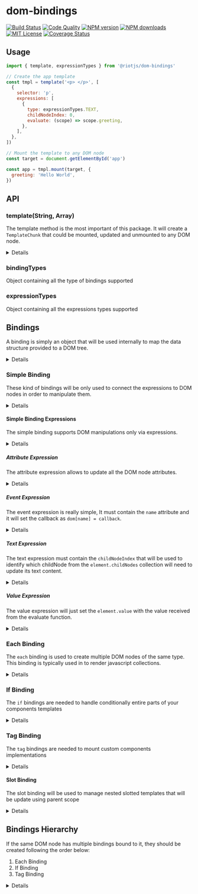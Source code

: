 # dom-bindings

[![Build Status][ci-image]][ci-url]
[![Code Quality][qlty-image]][qlty-url]
[![NPM version][npm-version-image]][npm-url]
[![NPM downloads][npm-downloads-image]][npm-url]
[![MIT License][license-image]][license-url]
[![Coverage Status][coverage-image]][coverage-url]

## Usage

```js
import { template, expressionTypes } from '@riotjs/dom-bindings'

// Create the app template
const tmpl = template('<p> </p>', [
  {
    selector: 'p',
    expressions: [
      {
        type: expressionTypes.TEXT,
        childNodeIndex: 0,
        evaluate: (scope) => scope.greeting,
      },
    ],
  },
])

// Mount the template to any DOM node
const target = document.getElementById('app')

const app = tmpl.mount(target, {
  greeting: 'Hello World',
})
```

[ci-image]: https://img.shields.io/github/actions/workflow/status/riot/dom-bindings/test.yml?style=flat-square
[ci-url]: https://github.com/riot/dom-bindings/actions
[license-image]: http://img.shields.io/badge/license-MIT-000000.svg?style=flat-square
[license-url]: LICENSE
[npm-version-image]: http://img.shields.io/npm/v/@riotjs/dom-bindings.svg?style=flat-square
[npm-downloads-image]: http://img.shields.io/npm/dm/@riotjs/dom-bindings.svg?style=flat-square
[npm-url]: https://npmjs.org/package/@riotjs/dom-bindings
[coverage-image]: https://qlty.sh/gh/riot/projects/dom-bindings/coverage.svg
[coverage-url]: https://qlty.sh/gh/riot/projects/dom-bindings
[qlty-image]: https://qlty.sh/gh/riot/projects/dom-bindings/maintainability.svg
[qlty-url]: https://qlty.sh/gh/riot/projects/dom-bindings

## API

### template(String, Array)

The template method is the most important of this package.
It will create a `TemplateChunk` that could be mounted, updated and unmounted to any DOM node.

<details>
  <summary>Details</summary>

A template will always need a string as first argument and a list of `Bindings` to work properly.
Consider the following example:

```js
const tmpl = template('<p> </p>', [
  {
    selector: 'p',
    expressions: [
      {
        type: expressionTypes.TEXT,
        childNodeIndex: 0,
        evaluate: (scope) => scope.greeting,
      },
    ],
  },
])
```

The template object above will bind a [simple binding](#simple-binding) to the `<p>` tag.

</details>

### bindingTypes

Object containing all the type of bindings supported

### expressionTypes

Object containing all the expressions types supported

## Bindings

A binding is simply an object that will be used internally to map the data structure provided to a DOM tree.

<details>
  <summary>Details</summary>
To create a binding object you might use the following  properties:

- `expressions`
  - type: `Array<Expression>`
  - required: `true`
  - description: array containing instructions to execute DOM manipulation on the node queried
- `type`
  - type: `Number`
  - default:`bindingTypes.SIMPLE`
  - optional: `true`
  - description: id of the binding to use on the node queried. This id must be one of the keys available in the `bindingTypes` object
- `selector`
  - type: `String`
  - default: binding root **HTMLElement**
  - optional: `true`
  - description: property to query the node element that needs to updated

The bindings supported are only of 4 different types:

- [`simple`](#simple-binding) to bind simply the expressions to a DOM structure
- [`each`](#each-binding) to render DOM lists
- [`if`](#if-binding) to handle conditional DOM structures
- [`tag`](#tag-binding) to mount a coustom tag template to any DOM node

Combining the bindings above we can map any javascript object to a DOM template.

</details>

### Simple Binding

These kind of bindings will be only used to connect the expressions to DOM nodes in order to manipulate them.

<details>
  <summary>Details</summary>

**Simple bindings will never modify the DOM tree structure, they will only target a single node.**<br/>
A simple binding must always contain at least one of the following expression:

- `attribute` to update the node attributes
- `event` to set the event handling
- `text` to update the node content
- `value` to update the node value

For example, let's consider the following binding:

```js
const pGreetingBinding = {
  selector: 'p',
  expressions: [
    {
      type: expressionTypes.TEXT,
      childNodeIndex: 0,
      evaluate: (scope) => scope.greeting,
    },
  ],
}

template('<article><p> </p></article>', [pGreetingBinding])
```

In this case we have created a binding to update only the content of a `p` tag.<br/>
_Notice that the `p` tag has an empty text node that will be replaced with the value of the binding expression whenever the template will be mounted_

</details>

#### Simple Binding Expressions

The simple binding supports DOM manipulations only via expressions.

<details>
  <summary>Details</summary>
An expression object must have always at least the following properties:

- `evaluate`
  - type: `Function`
  - description: function that will receive the current template scope and will return the current expression value
- `type`
  - type: `Number`
  - description: id to find the expression we need to apply to the node. This id must be one of the keys available in the `expressionTypes` object

</details>

##### Attribute Expression

The attribute expression allows to update all the DOM node attributes.

<details>
  <summary>Details</summary>
  This expression might contain the optional `name` key to update a single attribute for example:

```js
// update only the class attribute
{ type: expressionTypes.ATTRIBUTE, name: 'class', evaluate(scope) { return scope.attr }}
```

If the `name` key will not be defined and the return of the `evaluate` function will be an object, this expression will set all the pairs `key, value` as DOM attributes. <br/>
Given the current scope `{ attr: { class: 'hello', 'name': 'world' }}`, the following expression will allow to set all the object attributes:

```js
{ type: expressionTypes.ATTRIBUTE, evaluate(scope) { return scope.attr }}
```

If the return value of the evaluate function will be a `Boolean` the attribute will be considered a boolean attribute like `checked` or `selected`...

</details>

##### Event Expression

The event expression is really simple, It must contain the `name` attribute and it will set the callback as `dom[name] = callback`.

<details>
  <summary>Details</summary>
For example:

```js
// add an event listener
{ type: expressionTypes.EVENT, name: 'onclick', evaluate(scope) { return function() { console.log('Hello There') } }}
```

To remove an event listener you should only `return null` via evaluate function:

```js
// remove an event listener
{ type: expressionTypes.EVENT, name: 'onclick', evaluate(scope) { return null } }}
```

</details>

##### Text Expression

The text expression must contain the `childNodeIndex` that will be used to identify which childNode from the `element.childNodes` collection will need to update its text content.

<details>
  <summary>Details</summary>
Given for example the following template:

```html
<p><b>Your name is:</b><i>user_icon</i></p>
```

we could use the following text expression to replace the CommentNode with a TextNode

```js
{ type: expressionTypes.TEXT, childNodeIndex: 2, evaluate(scope) { return 'Gianluca' } }}
```

</details>

##### Value Expression

The value expression will just set the `element.value` with the value received from the evaluate function.

<details>
  <summary>Details</summary>
It should be used only for form elements and it might look like the example below:

```js
{ type: expressionTypes.VALUE, evaluate(scope) { return scope.val }}
```

</details>

### Each Binding

The `each` binding is used to create multiple DOM nodes of the same type. This binding is typically used in to render javascript collections.

<details>
  <summary>Details</summary>

**`each` bindings will need a template that will be cloned, mounted and updated for all the instances of the collection.**<br/>
An each binding should contain the following properties:

- `itemName`
  - type: `String`
  - required: `true`
  - description: name to identify the item object of the current iteration
- `indexName`
  - type: `Number`
  - optional: `true`
  - description: name to identify the current item index
- `evaluate`
  - type: `Function`
  - required: `true`
  - description: function that will return the collection to iterate
- `template`
  - type: `TemplateChunk`
  - required: `true`
  - description: a dom-bindings template that will be used as skeleton for the DOM elements created
- `condition`
  - type: `Function`
  - optional: `true`
  - description: function that can be used to filter the items from the collection

The each bindings have the highest [hierarchical priority](#bindings-hierarchy) compared to the other riot bindings.
The following binding will loop through the `scope.items` collection creating several `p` tags having as TextNode child value dependent loop item received

```js
const eachBinding = {
  type: bindingTypes.EACH,
  itemName: 'val',
  indexName: 'index'
  evaluate: scope => scope.items,
  template: template(' ', [{
    expressions: [
      {
        type: expressionTypes.TEXT,
        childNodeIndex: 0,
        evaluate: scope => `${scope.val} - ${scope.index}`
      }
    ]
  }
}

template('<p></p>', [eachBinding])
```

</details>

### If Binding

The `if` bindings are needed to handle conditionally entire parts of your components templates

<details>
  <summary>Details</summary>

**`if` bindings will need a template that will be mounted and unmounted depending on the return value of the evaluate function.**<br/>
An if binding should contain the following properties:

- `evaluate`
  - type: `Function`
  - required: `true`
  - description: if this function will return truthy values the template will be mounted otherwise unmounted
- `template`
  - type: `TemplateChunk`
  - required: `true`
  - description: a dom-bindings template that will be used as skeleton for the DOM element created

The following binding will render the `b` tag only if the `scope.isVisible` property will be truthy. Otherwise the `b` tag will be removed from the template

```js
const ifBinding = {
  type: bindingTypes.IF,
  evaluate: scope => scope.isVisible,
  selector: 'b'
  template: template(' ', [{
    expressions: [
      {
        type: expressionTypes.TEXT,
        childNodeIndex: 0,
        evaluate: scope => scope.name
      }
    ]
  }])
}

template('<p>Hello there <b></b></p>', [ifBinding])
```

</details>

### Tag Binding

The `tag` bindings are needed to mount custom components implementations

<details>
  <summary>Details</summary>

`tag` bindings will enhance any child node with a custom component factory function. These bindings are likely riot components that must be mounted as children in a parent component template

A tag binding might contain the following properties:

- `getComponent`
  - type: `Function`
  - required: `true`
  - description: the factory function responsible for the tag creation
- `evaluate`
  - type: `Function`
  - required: `true`
  - description: it will receive the current scope and it must return the component id that will be passed as first argument to the `getComponent` function
- `slots`
  - type: `Array<Slot>`
  - optional: `true`
  - description: array containing the slots that must be mounted into the child tag
- `attributes`
  - type: `Array<AttributeExpression>`
  - optional: `true`
  - description: array containing the attribute values that should be passed to the child tag

The following tag binding will upgrade the `time` tag using the `human-readable-time` template.
This is how the `human-readable-time` template might look like

```js
import moment from 'moment'

export default function HumanReadableTime({ attributes }) {
  const dateTimeAttr = attributes.find(({ name }) => name === 'datetime')

  return template(' ', [
    {
      expressions: [
        {
          type: expressionTypes.TEXT,
          childNodeIndex: 0,
          evaluate(scope) {
            const dateTimeValue = dateTimeAttr.evaluate(scope)
            return moment(new Date(dateTimeValue)).fromNow()
          },
        },
        ...attributes.map((attr) => {
          return {
            ...attr,
            type: expressionTypes.ATTRIBUTE,
          }
        }),
      ],
    },
  ])
}
```

Here it's how the previous tag might be used in a `tag` binding

```js
import HumanReadableTime from './human-readable-time'

const tagBinding = {
  type: bindingTypes.TAG,
  evaluate: () => 'human-readable-time',
  getComponent: () => HumanReadableTime,
  selector: 'time',
  attributes: [
    {
      evaluate: (scope) => scope.time,
      name: 'datetime',
    },
  ],
}

template('<p>Your last commit was: <time></time></p>', [tagBinding]).mount(
  app,
  {
    time: '2017-02-14',
  },
)
```

The `tag` bindings have always a lower priority compared to the `if` and `each` bindings

</details>

#### Slot Binding

The slot binding will be used to manage nested slotted templates that will be update using parent scope

<details>
  <summary>Details</summary>
An expression object must have always at least the following properties:

- `evaluate`
  - type: `Function`
  - description: function that will receive the current template scope and will return the current expression value
- `type`
  - type: `Number`
  - description: id to find the expression we need to apply to the node. This id must be one of the keys available in the `expressionTypes` object
- `name`
  - type: `String`
  - description: the name to identify the binding html we need to mount in this node

```js
// slots array that will be mounted receiving the scope of the parent template
const slots = [
  {
    id: 'foo',
    bindings: [
      {
        selector: '[expr1]',
        expressions: [
          {
            type: expressionTypes.TEXT,
            childNodeIndex: 0,
            evaluate: (scope) => scope.text,
          },
        ],
      },
    ],
    html: '<p expr1> </p>',
  },
]

const el = template('<article><slot expr0/></article>', [
  {
    type: bindingTypes.SLOT,
    selector: '[expr0]',
    name: 'foo',
  },
]).mount(
  app,
  {
    slots,
  },
  { text: 'hello' },
)
```

</details>

## Bindings Hierarchy

If the same DOM node has multiple bindings bound to it, they should be created following the order below:

1. Each Binding
2. If Binding
3. Tag Binding

<details>
  <summary>Details</summary>

Let's see some cases where we might combine multiple bindings on the same DOM node and how to handle them properly.

### Each and If Bindings

Let's consider for example a DOM node that sould handle in parallel the Each and If bindings.
In that case we could skip the `If Binding` and just use the `condition` function provided by the [`Each Binding`](#each-binding)
Each bindings will handle conditional rendering internally without the need of extra logic.

### Each and Tag Bindings

A custom tag having an Each Binding bound to it should be handled giving the priority to the Eeach Binding. For example:

```js
const components = {
  'my-tag': function ({ slots, attributes }) {
    return {
      mount(el, scope) {
        // do stuff on the mount
      },
      unmount() {
        // do stuff on the unmount
      },
    }
  },
}
const el = template('<ul><li expr0></li></ul>', [
  {
    type: bindingTypes.EACH,
    itemName: 'val',
    selector: '[expr0]',
    evaluate: (scope) => scope.items,
    template: template(null, [
      {
        type: bindingTypes.TAG,
        name: 'my-tag',
        getComponent(name) {
          // name here will be 'my-tag'
          return components[name]
        },
      },
    ]),
  },
]).mount(target, { items: [1, 2] })
```

The template for the Each Binding above will be created receiving `null` as first argument because we suppose that the custom tag template was already stored and registered somewhere else.

### If and Tag Bindings

Similar to the previous example, If Bindings have always the priority on the Tag Bindings. For example:

```js
const el = template('<ul><li expr0></li></ul>', [
  {
    type: bindingTypes.IF,
    selector: '[expr0]',
    evaluate: (scope) => scope.isVisible,
    template: template(null, [
      {
        type: bindingTypes.TAG,
        evaluate: () => 'my-tag',
        getComponent(name) {
          // name here will be 'my-tag'
          return components[name]
        },
      },
    ]),
  },
]).mount(target, { isVisible: true })
```

The template for the IF Binding will mount/unmount the Tag Binding on its own DOM node.

</details>
